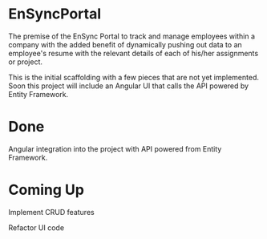 # EnSyncPortal

The premise of the EnSync Portal to track and manage employees within a company with the added benefit of dynamically pushing out data to an employee's resume with the relevant details of each of his/her assignments or project.

This is the initial scaffolding with a few pieces that are not yet implemented. Soon this project will include an Angular UI that calls the API powered by Entity Framework.

# Done
Angular integration into the project with API powered from Entity Framework. 

# Coming Up
Implement CRUD features

Refactor UI code

